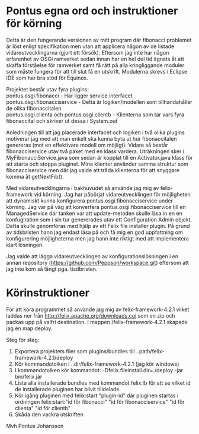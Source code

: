 Pontus egna ord och instruktioner för körning
================

Detta är den fungerande versionen av mitt program där fibonacci problemet är löst enligt specifikation men utan att applicera någon av de listade vidareutvecklingarna (gjort ett försök). Eftersom jag inte har någon erfarenhet av OSGi ramverket sedan innan har en hel del tid ägnats åt att skaffa förståelse för ramverket samt få rätt på alla kringliggande moduler som måste fungera för att till slut få en utskrift. Modulerna skrevs i Eclipse IDE som har bra stöd för Equinox.

Projektet består utav fyra plugins:<br/>
pontus.osgi.fibonacci - Här ligger service interfacet<br/>
pontus.osgi.fibonacciservice - Detta är logiken/modellen som tillhandahåller de olika fibonaccitalen<br/>
pontus.osgi.clienta och pontus.osgi.clientb - Klienterna som tar vars fyra fibonaccital och skriver ut dessa i System.out

Anledningen till att jag placerade interfacet och logiken i två olika plugins motiverar jag med att man enkelt ska kunna byta ut hur fibonaccitalen genereras (mot en effektivare modell om möjligt). Vidare så består fibonacciservice utav två paket med en klass vardera. Uträkningen sker i MyFibonacciService.java som sedan är kopplat till en Activator.java klass för att starta och stoppa pluginet. Mina klienter använder samma struktur som fibonacciservice men där jag valde att tråda klienterna för att snyggare komma åt getNextFib().

Med vidareutvecklingarna i bakhuvudet så använde jag mig av felix-framework vid körning. Jag har påbörjat vidareutvecklingen för möjligheten att dynamiskt kunna konfigurera pontus.osgi.fibonacciservice under körning. Jag var på väg att konvertera pontus.osgi.fibonacciservice till en ManagedService där tanken var att update-metoden skulle läsa in en en konfugiration som i sin tur genererades utav ett Configuration Admin objekt. Detta skulle genomföras med hjälp av ett  Felix file installer plugin. På grund av tidsbristen hann jag endast läsa på och få mig en god uppfattning om konfigurering möjligheterna men jag hann inte riktigt med att implementera klart lösningen.

Jag valde att lägga vidareutvecklingen av konfigurationslösningen i en annan repository (https://github.com/Peppson/workspace.git) eftersom att jag inte kom så långt pga. tisdbristen.

Körinstruktioner
================================================================================

För att köra programmet så använde jag mig av felix-framework-4.2.1 vilket laddas ner från http://felix.apache.org/downloads.cgi som en zip och packas upp på valfri destination. I mappen /felix-framework-4.2.1 skapade jag en map deploy.

Steg för steg:
1. Exportera projektets filer som plugins/bundles till ..path/felix-framework-4.2.1/deploy
2. Kör kommandotolken i ..dir/felix-framework-4.2.1 (jag kör windows)
3. I kommandotolken kör kommandot: -Dfelix.fileinstall.dir=./deploy -jar bin/felix.jar
4. Lista alla installerade bundles med kommandot felix:lb för att se vilket id de installerade pluginen har blivit tilldelade 
5. Kör igång pluginen med felix:start "plugin-id" där pluginen startas i ordningen felix:start:"id för fibonacci" "id för fibonacciservice" "id för clienta" "id för clientb"
6. Skåda den vackra utskriften

Mvh Pontus Johansson


